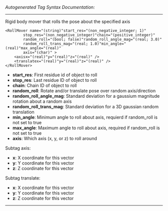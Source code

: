 _Autogenerated Tag Syntax Documentation:_

---
Rigid body mover that rolls the pose about the specified axis

```
<RollMover name="(string)"start_res="(non_negative_integer; 1)"
        stop_res="(non_negative_integer)"chain="(positive_integer)"
        random_roll="(bool; false)"random_roll_angle_mag="(real; 3.0)"
        random_roll_trans_mag="(real; 1.0)"min_angle="(real)"max_angle="(real)"
        axis="(char)" >
    <axisx="(real)"y="(real)"z="(real)" />
    <translatex="(real)"y="(real)"z="(real)" />
</RollMover>
```

-   **start_res**: First residue id of object to roll
-   **stop_res**: Last residue ID of object to roll
-   **chain**: Chain ID of object to roll
-   **random_roll**: Rotate and/or translate pose over random axis/direction
-   **random_roll_angle_mag**: Standard deviation for a gaussium magnitude rotation about a random axis
-   **random_roll_trans_mag**: Standard deviation for a 3D gaussian random translation
-   **min_angle**: Minimum angle to roll about axis, requierd if random_roll is not set to true
-   **max_angle**: Maximum angle to roll about axis, required if random_roll is not set to true
-   **axis**: Which axis (x, y, or z) to roll around


Subtag axis:   

-   **x**: X coordinate for this vector
-   **y**: Y coordinate for this vector
-   **z**: Z coordinate for this vector

Subtag translate:   

-   **x**: X coordinate for this vector
-   **y**: Y coordinate for this vector
-   **z**: Z coordinate for this vector

---

